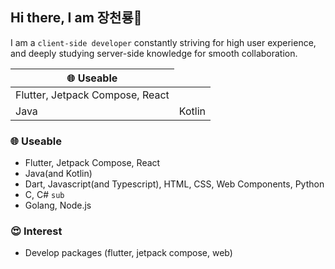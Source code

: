 ## Hi there, I am 장천룡👋
I am a `client-side developer` constantly striving for high user experience, and deeply studying server-side knowledge for smooth collaboration.

<table>
  <thead>
    <tr>
      <th>🌐 Useable</th>
    </tr>
  </thead>
  <tbody>
    <tr>
      <td>Flutter, Jetpack Compose, React</td>
    </tr>
    <tr>
      <td>Java</td>
      <td>Kotlin</td>
    </tr>
  </tbody>
</table>

### 🌐 Useable
- Flutter, Jetpack Compose, React
- Java(and Kotlin)
- Dart, Javascript(and Typescript), HTML, CSS, Web Components, Python
- C, C# `sub`
- Golang, Node.js

### 😍 Interest
- Develop packages (flutter, jetpack compose, web)
